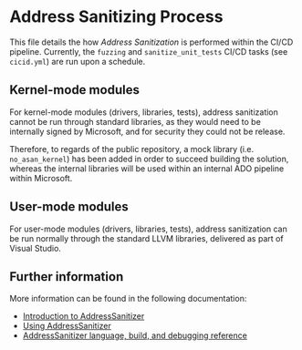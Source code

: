 # Address Sanitizing Process

This file details the how *Address Sanitization* is performed within the CI/CD pipeline. Currently, the `fuzzing` and `sanitize_unit_tests` CI/CD tasks (see `cicid.yml`) are run upon a schedule.

## Kernel-mode modules

For kernel-mode modules (drivers, libraries, tests), address sanitization cannot be run through standard libraries, as they would need to be internally signed by Microsoft, and for security they could not be release.

Therefore, to regards of the public repository, a mock library (i.e. `no_asan_kernel`) has been added in order to succeed building the solution, whereas the internal libraries will be used within an internal ADO pipeline within Microsoft.

## User-mode modules

For user-mode modules (drivers, libraries, tests), address sanitization can be run normally through the standard LLVM libraries, delivered as part of Visual Studio.


## Further information

More information can be found in the following documentation:

- [Introduction to AddressSanitizer](https://github.com/google/sanitizers/wiki/AddressSanitizer)
- [Using AddressSanitizer](https://learn.microsoft.com/cpp/sanitizers/asan?view=msvc-170)
- [AddressSanitizer language, build, and debugging reference](https://learn.microsoft.com/cpp/sanitizers/asan-building?view=msvc-170#inferasanlibsno-linker-option)